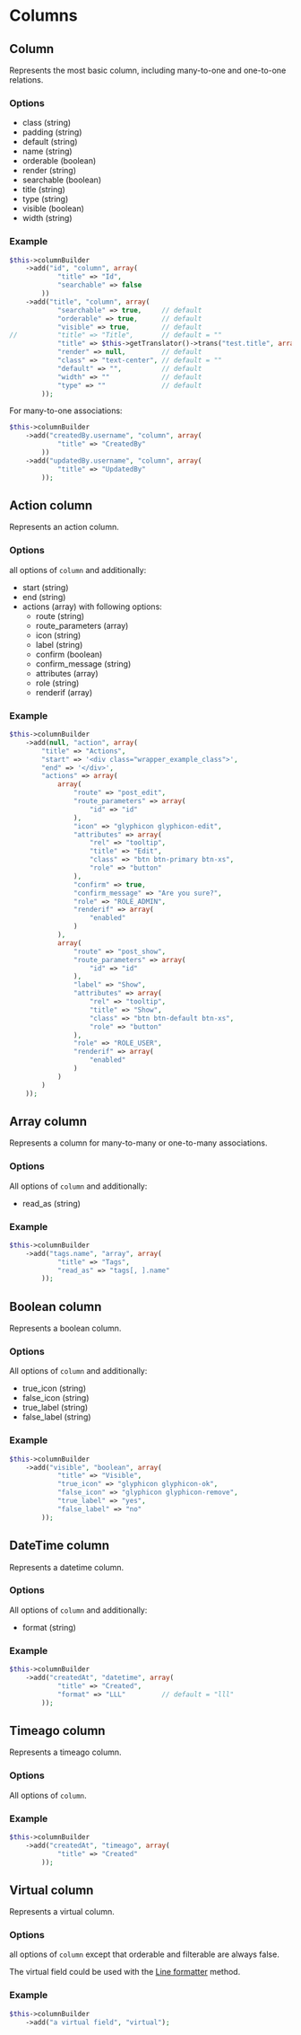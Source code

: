 ﻿# Columns

## Column

Represents the most basic column, including many-to-one and one-to-one relations.

### Options

- class (string)
- padding (string)
- default (string)
- name (string)
- orderable (boolean)
- render (string)
- searchable (boolean)
- title (string)
- type (string)
- visible (boolean)
- width (string)

### Example

``` php
$this->columnBuilder
    ->add("id", "column", array(
            "title" => "Id",
            "searchable" => false
        ))
    ->add("title", "column", array(
            "searchable" => true,     // default
            "orderable" => true,      // default
            "visible" => true,        // default
//          "title" => "Title",       // default = ""
            "title" => $this->getTranslator()->trans("test.title", array(), "msg"),
            "render" => null,         // default
            "class" => "text-center", // default = ""
            "default" => "",          // default
            "width" => ""             // default
            "type" => ""              // default
        ));
```

For many-to-one associations:

``` php
$this->columnBuilder
    ->add("createdBy.username", "column", array(
            "title" => "CreatedBy"
        ))
    ->add("updatedBy.username", "column", array(
            "title" => "UpdatedBy"
        ));
```

## Action column

Represents an action column.

### Options

all options of `column` and additionally:

- start (string)
- end (string)
- actions (array) with following options:
    * route (string)
    * route_parameters (array)
    * icon (string)
    * label (string)
    * confirm (boolean)
    * confirm_message (string)
    * attributes (array)
    * role (string)
    * renderif (array)

### Example

``` php
$this->columnBuilder
    ->add(null, "action", array(
        "title" => "Actions",
        "start" => '<div class="wrapper_example_class">',
        "end" => '</div>',
        "actions" => array(
            array(
                "route" => "post_edit",
                "route_parameters" => array(
                    "id" => "id"
                ),
                "icon" => "glyphicon glyphicon-edit",
                "attributes" => array(
                    "rel" => "tooltip",
                    "title" => "Edit",
                    "class" => "btn btn-primary btn-xs",
                    "role" => "button"
                ),
                "confirm" => true,
                "confirm_message" => "Are you sure?",
                "role" => "ROLE_ADMIN",
                "renderif" => array(
                    "enabled"
                )
            ),
            array(
                "route" => "post_show",
                "route_parameters" => array(
                    "id" => "id"
                ),
                "label" => "Show",
                "attributes" => array(
                    "rel" => "tooltip",
                    "title" => "Show",
                    "class" => "btn btn-default btn-xs",
                    "role" => "button"
                ),
                "role" => "ROLE_USER",
                "renderif" => array(
                    "enabled"
                )
            )
        )
    ));
```

## Array column

Represents a column for many-to-many or one-to-many associations.

### Options

All options of `column` and additionally:

- read_as (string)

### Example

``` php
$this->columnBuilder
    ->add("tags.name", "array", array(
            "title" => "Tags",
            "read_as" => "tags[, ].name"
        ));
```

## Boolean column

Represents a boolean column.

### Options

All options of `column` and additionally:

- true_icon (string)
- false_icon (string)
- true_label (string)
- false_label (string)

### Example

``` php
$this->columnBuilder
    ->add("visible", "boolean", array(
            "title" => "Visible",
            "true_icon" => "glyphicon glyphicon-ok",
            "false_icon" => "glyphicon glyphicon-remove",
            "true_label" => "yes",
            "false_label" => "no"
        ));
```

## DateTime column

Represents a datetime column.

### Options

All options of `column` and additionally:

- format (string)

### Example

``` php
$this->columnBuilder
    ->add("createdAt", "datetime", array(
            "title" => "Created",
            "format" => "LLL"         // default = "lll"
        ));
```

## Timeago column

Represents a timeago column.

### Options

All options of `column`.

### Example

``` php
$this->columnBuilder
    ->add("createdAt", "timeago", array(
            "title" => "Created"
        ));
```

## Virtual column

Represents a virtual column.

### Options

all options of `column` except that orderable and filterable are always false.

The virtual field could be used with the [Line formatter](./lineFormatter.md) 
method.

### Example

``` php
$this->columnBuilder
    ->add("a virtual field", "virtual");
```
